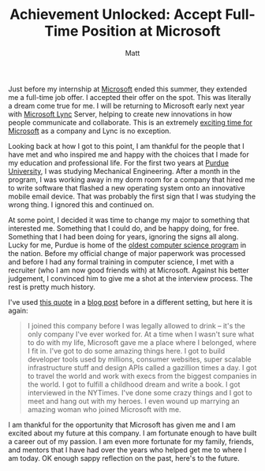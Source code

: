 ﻿---
layout: post
title: 'Achievement Unlocked: Accept Full-Time Position at Microsoft'
author: Matt
permalink: /2012/08/achievement-unlocked-accept-full-time-position-at-microsoft/
categories:
  - Life
tags:
  - microsoft
  - summer
---

Just before my internship at [Microsoft](http://www.microsoft.com/en-us/default.aspx) ended this summer, they extended me a full-time job offer. I accepted their offer on the spot. This was literally a dream come true for me. I will be returning to Microsoft early next year with [Microsoft Lync][2] Server, helping to create new innovations in how people communicate and collaborate. This is an extremely [exciting time for Microsoft][3] as a company and Lync is no exception.

 [2]: http://lync.microsoft.com/en-us/Pages/unified-communications.aspx
 [3]: http://gizmodo.com/5889659/microsoft-is-the-most-exciting-company-in-tech-hands-down

Looking back at how I got to this point, I am thankful for the people that I have met and who inspired me and happy with the choices that I made for my education and professional life. For the first two years at [Purdue University][4], I was studying Mechanical Engineering. After a month in the program, I was working away in my dorm room for a company that hired me to write software that flashed a new operating system onto an innovative mobile email device. That was probably the first sign that I was studying the wrong thing. I ignored this and continued on.

 [4]: http://www.purdue.edu/

At some point, I decided it was time to change my major to something that interested me. Something that I could do, and be happy doing, for free. Something that I had been doing for years, ignoring the signs all along. Lucky for me, Purdue is home of the [oldest computer science program][5] in the nation. Before my official change of major paperwork was processed and before I had any formal training in computer science, I met with a recruiter (who I am now good friends with) at Microsoft. Against his better judgement, I convinced him to give me a shot at the interview process. The rest is pretty much history.

 [5]: http://www.cs.purdue.edu/history/history.html

I've used [this quote][6] in a [blog post][7] before in a different setting, but here it is again:

 [6]: http://sriramk.com/leaving-microsoft.html
 [7]: http://mbmccormick.com/2011/08/ending-the-best-summer-of-my-life/

> I joined this company before I was legally allowed to drink – it's the only company I've ever worked for. At a time when I wasn't sure what to do with my life, Microsoft gave me a place where I belonged, where I fit in. I've got to do some amazing things here. I got to build developer tools used by millions, consumer websites, super scalable infrastructure stuff and design APIs called a gazillion times a day. I got to travel the world and work with execs from the biggest companies in the world. I got to fulfill a childhood dream and write a book. I got interviewed in the NYTimes. I've done some crazy things and I got to meet and hang out with my heroes. I even wound up marrying an amazing woman who joined Microsoft with me.

I am thankful for the opportunity that Microsoft has given me and I am excited about my future at this company. I am fortunate enough to have built a career out of my passion. I am even more fortunate for my family, friends, and mentors that I have had over the years who helped get me to where I am today. OK enough sappy reflection on the past, here's to the future.